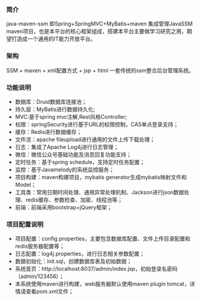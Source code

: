 ### 简介
java-maven-ssm 即Spring+SpringMVC+MyBatis+maven 集成管理JavaSSM maven项目，也是本平台的核心框架组成，搭建本平台主要做学习研究之用，期望打造成一个通用的IT能力开放平台。


### 架构

SSM + maven + xml配置方式 + jsp + html 一套传统的ssm整合后台管理系统。


### 功能说明
- 数据库：Druid数据库连接池；
- 持久层：MyBatis进行数据持久化;
- MVC:基于spring mvc注解,Rest风格Controller;
- 权限：springSecurity进行基于URL的权限控制，CAS单点登录支持；
- 缓存：Redis进行数据缓存；
- 文件流：apache fileupload进行通用的文件上传下载处理；
- 日志：集成了Apache Log4j进行日志管理；
- 微信：微信公众号基础功能及消息回复功能支持；
- 定时任务：基于spring schedule，支持定时任务配置；
- 监控：基于Javamelody的系统监控服务；
- 项目构建：maven构建项目，mybatis generator生成mybatis映射文件和Model；
- 工具类：常用日期时间处理、通用异常处理机制、Jackson进行json数据处理、redis缓存、参数检查、加密、线程池等；
- 前端：前端采用bootstrap+jQuery框架；

### 项目配置说明
- 项目配置：config.properties，主要包含数据库配置、文件上传目录配置和redis服务器配置等；
- 日志配置：log4j.properties，进行日志相关参数配置；
- 数据初始化：init.sql，创建数据库表及初始数据；
- 系统首页：http://localhost:8037/admin/index.jsp，初始登录名密码（admin/123456）；
- 本系统使用maven进行构建，web服务器默认使用maven plugin tomcat，详情请查看pom.xml文件；


